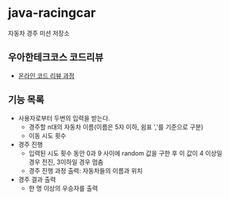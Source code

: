 # java-racingcar

자동차 경주 미션 저장소

## 우아한테크코스 코드리뷰

- [온라인 코드 리뷰 과정](https://github.com/woowacourse/woowacourse-docs/blob/master/maincourse/README.md)

## 기능 목록

- 사용자로부터 두번의 입력을 받는다.
    - 경주할 n대의 자동차 이름(이름은 5자 이하, 쉼표 ','를 기준으로 구분)
    - 이동 시도 횟수
- 경주 진행
    - 입력된 시도 횟수 동안 0과 9 사이에 random 값을 구한 후 이 값이 4 이상일 경우 전진, 3이하일 경우 멈춤
    - 경주 진행 과정 출력: 자동차들의 이름과 위치
- 경주 결과 출력
    - 한 명 이상의 우승자를 출력
